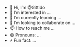 - 👋 Hi, I’m @Gittido
- 👀 I’m interested in ...
- 🌱 I’m currently learning ...
- 💞️ I’m looking to collaborate on ...
- 📫 How to reach me ...
- 😄 Pronouns: ...
- ⚡ Fun fact: ...

<!---
Gittido/Gittido is a ✨ special ✨ repository because its `README.md` (this file) appears on your GitHub profile.
You can click the Preview link to take a look at your changes.
--->
